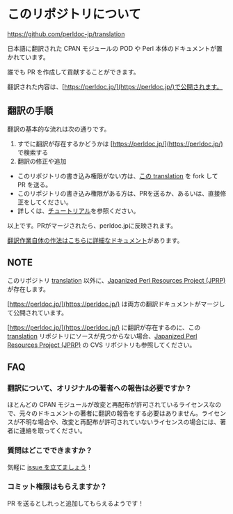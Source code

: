 # このリポジトリについて

<https://github.com/perldoc-jp/translation>

日本語に翻訳された CPAN モジュールの POD や Perl 本体のドキュメントが置かれています。

誰でも PR を作成して貢献することができます。

翻訳された内容は、[https://perldoc.jp/](https://perldoc.jp/)で公開されます。

## 翻訳の手順

翻訳の基本的な流れは次の通りです。

1. すでに翻訳が存在するかどうかは [https://perldoc.jp/](https://perldoc.jp/) で検索する
2. 翻訳の修正や追加
  - このリポジトリの書き込み権限がない方は、[この translation](https://github.com/perldoc-jp/translation) を fork して PR を送る。
  - このリポジトリの書き込み権限がある方は、PRを送るか、あるいは、直接修正をしてください。
  - 詳しくは、[チュートリアル](https://github.com/perldoc-jp/translation/blob/master/translation-tutorial.md)を参照ください。

以上です。PRがマージされたら、perldoc.jpに反映されます。

[翻訳作業自体の作法はこちらに詳細なドキュメント](https://perldoc.jp/manners)があります。

## NOTE

このリポジトリ [translation](https://github.com/perldoc-jp/translation) 以外に、[Japanized Perl Resources Project (JPRP)](https://perldocjp.osdn.jp/) が存在します。

[https://perldoc.jp/](https://perldoc.jp/) は両方の翻訳ドキュメントがマージして公開されています。

[https://perldoc.jp/](https://perldoc.jp/) に翻訳が存在するのに、この [translation](https://github.com/perldoc-jp/translation) リポジトリにソースが見つからない場合、[Japanized Perl Resources Project (JPRP)](https://perldocjp.osdn.jp/) の CVS リポジトリも参照してください。

## FAQ

### 翻訳について、オリジナルの著者への報告は必要ですか？

ほとんどの CPAN モジュールが改変と再配布が許可されているライセンスなので、元々のドキュメントの著者に翻訳の報告をする必要はありません。ライセンスが不明な場合や、改変と再配布が許可されていないライセンスの場合には、著者に連絡を取ってください。

### 質問はどこでできますか？

気軽に [issue を立てましょう](https://github.com/jpa-perl/wg-perl-document/issues/new)！

### コミット権限はもらえますか？

PR を送るとしれっと追加してもらえるようです！
